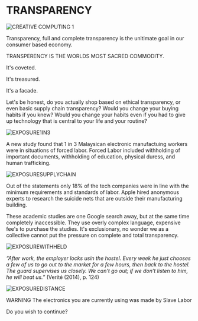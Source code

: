 # TRANSPARENCY
![CREATIVE COMPUTING 1](https://user-images.githubusercontent.com/94147609/141382426-e3c13427-9af6-4103-8dc9-ca625888f052.jpg)

Transparency, full and complete transparency is the unltimate goal in our consumer based economy.



TRANSPERENCY IS THE WORLDS MOST SACRED COMMODITY.

It's coveted.

It's treasured.

It's a facade.

Let's be honest, do you actually shop based on ethical transparency, or even basic supply chain transparency?
Would you change your buying habits if you knew?
Would you change your habits even if you had to give up technology that is central to your life and your routine?

![EXPOSURE1IN3](https://user-images.githubusercontent.com/94147609/141472328-01f5b686-ba3c-4b07-ad79-3f255e87ab87.jpg)


A new study found that 1 in 3 Malaysican electronic manufactuing workers were in situations of forced labor.
Forced Labor included withholding of important documents, withholding of education, physical duress, and human trafficking.

![EXPOSURESUPPLYCHAIN](https://user-images.githubusercontent.com/94147609/141472420-d3b38287-1394-4a6d-9bb9-086a9ebd8e9e.jpg)


Out of the statements only 18% of the tech companies were in line with the minimum requirements and standards of labor. 
Apple hired anonymous experts to research the suicide nets that are outside their manufacturing building.

These academic studies are one Google search away, but at the same time completely inaccessible. They use overly complex language, expensive fee's to purchase the studies. It's exclusionary, no wonder we as a collective cannot put the pressure on complete and total transparency.


![EXPOSUREWITHHELD](https://user-images.githubusercontent.com/94147609/141472475-7e97286a-b414-4d8e-96cb-6174840aefde.jpg)


_“After work, the employer locks usin the hostel. Every week he just chooses a few of us to go out to the market for a few hours, then back to the hostel. The guard supervises us closely. We can’t go out; if we don’t listen to him, he will beat us.”_ (Verité (2014), p. 124)
 

![EXPOSUREDISTANCE](https://user-images.githubusercontent.com/94147609/141472453-e6b5b5d2-2de8-40e6-a8b5-f42bf24ce232.jpg)

 
 WARNING
 The electronics you are currently using was made by 
 Slave Labor
 
 Do you wish to continue? 
